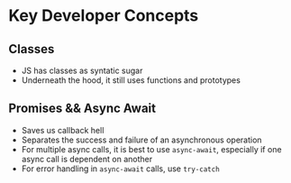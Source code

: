 # Key Developer Concepts

## Classes

- JS has classes as syntatic sugar
- Underneath the hood, it still uses functions and prototypes

## Promises && Async Await

- Saves us callback hell
- Separates the success and failure of an asynchronous operation
- For multiple async calls, it is best to use `async-await`, especially if one async call is dependent on another
- For error handling in `async-await` calls, use `try-catch`
